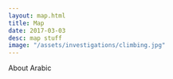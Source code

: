 ```yaml
---
layout: map.html
title: Map
date: 2017-03-03
desc: map stuff
image: "/assets/investigations/climbing.jpg"
---
```


About Arabic
